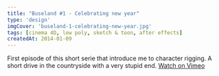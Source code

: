 ```yaml
---
title: "Buseland #1 - Celebrating new year"
type: 'design'
imgCover: 'buseland-1-celebrating-new-year.jpg'
tags: [cinema 4D, low poly, sketch & toon, after effects]
createdAt: 2014-01-09
---
```

First episode of this short serie that introduce me to character rigging. A short drive in the countryside with a very stupid end. [Watch on Vimeo](https://vimeo.com/83782773)
<!--more-->